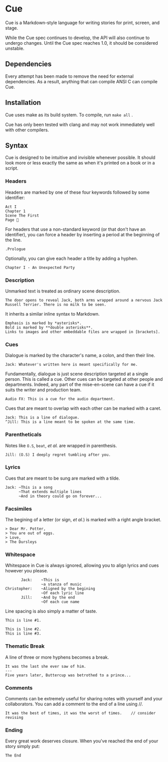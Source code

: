 # Cue
Cue is a Markdown-style language for writing stories for print, screen, and stage.

While the Cue spec continues to develop, the API will also continue to undergo changes. Until the Cue spec reaches 1.0, it should be considered unstable.

## Dependencies
Every attempt has been made to remove the need for external dependencies. As a result, anything that can compile ANSI C can compile Cue.

## Installation
Cue uses make as its build system. To compile, run `make all` .

Cue has only been tested with clang and may not work immediately well with other compilers.

## Syntax
Cue is designed to be intuitive and invisible whenever possible. It should look more or less exactly the same as when it's printed on a book or in a script. 

### Headers
Headers are marked by one of these four keywords followed by some identifier:

```
Act I
Chapter 1
Scene The First
Page 💯
```

For headers that use a non-standard keyword (or that don't have an identifier), you can force a header by inserting a period at the beginning of the line.

```
.Prologue
```

Optionally, you can give each header a title by adding a hyphen.

```
Chapter I - An Unexpected Party
```

### Description
Unmarked text is treated as ordinary scene description.

```
The door opens to reveal Jack, both arms wrapped around a nervous Jack Russell Terrier. There is no milk to be seen.
```

It inherits a similar inline syntax to Markdown.

```
Emphasis is marked by *asterisks*.
Bold is marked by **double asterisks**.
Links to images and other embeddable files are wrapped in [brackets].
```

### Cues
Dialogue is marked by the character's name, a colon, and then their line.

```
Jack: Whatever's written here is meant specifically for me.
```

Fundamentally, dialogue is just scene description targeted at a single person. This is called a cue. Other cues can be targeted at other people and departments. Indeed, any part of the mise-en-scene can have a cue if it suits the writer and production team.

```
Audio FX: This is a cue for the audio department.
```

Cues that are meant to overlap with each other can be marked with a caret.

```
Jack: This is a line of dialogue.
^Jill: This is a line meant to be spoken at the same time.
```

### Parentheticals
Notes like `O.S`, `beat`, *et al.* are wrapped in parenthesis.

```
Jill: (O.S) I deeply regret tumbling after you.
```

### Lyrics
Cues that are meant to be sung are marked with a tilde.

```
Jack: ~This is a song
      ~That extends multiple lines
      ~And in theory could go on forever...
```

### Facsimiles
The begining of a letter (or sign, *et al.*) is marked with a right angle bracket.

```
> Dear Mr. Potter,
> You are out of eggs.
> Love,
> The Dursleys
```

### Whitespace
Whitespace in Cue is always ignored, allowing you to align lyrics and cues however you please.

```
       Jack:    ~This is
                ~a stanza of music
Christopher:    ~Aligned by the begining
                ~Of each lyric line
       Jill:    ~And by the end
                ~Of each cue name
```

Line spacing is also simply a matter of taste. 

```
This is line #1.

This is line #2.
This is line #3.
```

### Thematic Break
A line of three or more hyphens becomes a break.

```
It was the last she ever saw of him.
---
Five years later, Buttercup was betrothed to a prince...
```

### Comments
Comments can be extremely useful for sharing notes with yourself and your collaborators. You can add a comment to the end of a line using //.

```
It was the best of times, it was the worst of times.    // consider revising
```

### Ending
Every great work deserves closure. When you've reached the end of your story simply put:

```
The End
```
